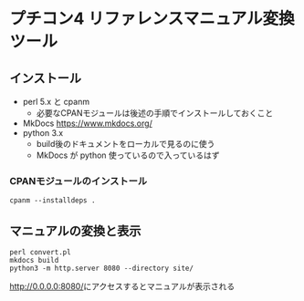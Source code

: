 # プチコン4 リファレンスマニュアル変換ツール

## インストール

* perl 5.x と cpanm
    * 必要なCPANモジュールは後述の手順でインストールしておくこと
* MkDocs <https://www.mkdocs.org/>
* python 3.x
    * build後のドキュメントをローカルで見るのに使う
    * MkDocs が python 使っているので入っているはず

### CPANモジュールのインストール

```shell
cpanm --installdeps .
```

## マニュアルの変換と表示

```shell
perl convert.pl
mkdocs build
python3 -m http.server 8080 --directory site/
```

<http://0.0.0.0:8080/>にアクセスするとマニュアルが表示される
